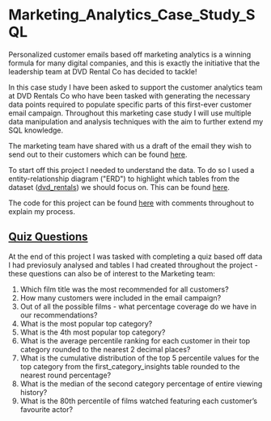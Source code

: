 # Marketing_Analytics_Case_Study_SQL

Personalized customer emails based off marketing analytics is a winning formula for many digital companies, and this is exactly the initiative that the leadership team at DVD Rental Co has decided to tackle!

In this case study I have been asked to support the customer analytics team at DVD Rentals Co who have been tasked with generating the necessary data points required to populate specific parts of this first-ever customer email campaign. Throughout this marketing case study I will use multiple data manipulation and analysis techniques with the aim to further extend my SQL knowledge. 

The marketing team have shared with us a draft of the email they wish to send out to their customers which can be found [here](https://github.com/SiyamDodhiaAnalyst/Marketing_Analytics_Case_Study_SQL/blob/main/Additional%20Resources/email%20template.png). 

To start off this project I needed to understand the data. To do so I used a entity-relationship diagram ("ERD") to highlight which tables from the dataset ([dvd_rentals](https://github.com/SiyamDodhiaAnalyst/Marketing_Analytics_Case_Study_SQL/tree/main/dvd_rentals)) we should focus on. This can be found [here](https://github.com/SiyamDodhiaAnalyst/Marketing_Analytics_Case_Study_SQL/blob/main/Additional%20Resources/entity-relationship%20diagram%20gif.gif). 

The code for this project can be found [here](https://github.com/SiyamDodhiaAnalyst/Marketing_Analytics_Case_Study_SQL/blob/main/Marketing%20Analytics%20Case%20Study%20(CODE).txt) with comments throughout to explain my process. 

## [Quiz Questions](https://github.com/SiyamDodhiaAnalyst/Marketing_Analytics_Case_Study_SQL/blob/main/Quiz%20Questions%20(CODE).txt)
At the end of this project I was tasked with completing a quiz based off data I had previosuly analysed and tables I had created throughout the project - these questions can also be of interest to the Marketing team:   
1. Which film title was the most recommended for all customers?
2. How many customers were included in the email campaign?
3. Out of all the possible films - what percentage coverage do we have in our recommendations?
4. What is the most popular top category?
5. What is the 4th most popular top category?
6. What is the average percentile ranking for each customer in their top category rounded to the nearest 2 decimal places?
7. What is the cumulative distribution of the top 5 percentile values for the top category from the first_category_insights table rounded to the nearest round percentage?
8. What is the median of the second category percentage of entire viewing history?
9. What is the 80th percentile of films watched featuring each customer’s favourite actor?
